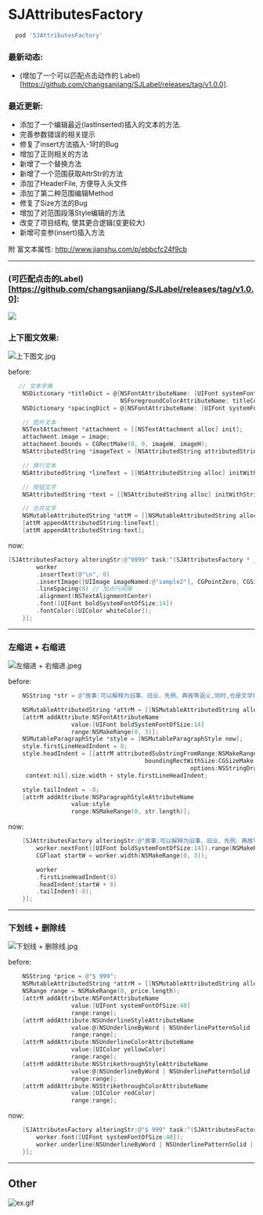 # SJAttributesFactory

```ruby
  pod 'SJAttributesFactory'
```
### 最新动态:
- (增加了一个可以匹配点击动作的 Label)[https://github.com/changsanjiang/SJLabel/releases/tag/v1.0.0].

### 最近更新:
- 添加了一个编辑最近(lastInserted)插入的文本的方法.
- 完善参数错误的相关提示
- 修复了insert方法插入-1时的Bug
- 增加了正则相关的方法
- 新增了一个替换方法
- 新增了一个范围获取AttrStr的方法
- 添加了HeaderFile, 方便导入头文件
- 添加了第二种范围编辑Method
- 修复了Size方法的Bug
- 增加了对范围段落Style编辑的方法
- 改变了项目结构, 使其更合逻辑(变更较大)
- 新增可变参(insert)插入方法   


附 富文本属性:
http://www.jianshu.com/p/ebbcfc24f9cb
___
### (可匹配点击的Label)[https://github.com/changsanjiang/SJLabel/releases/tag/v1.0.0]:
<img src="https://github.com/changsanjiang/SJAttributesFactory/blob/master/Demo/SJAttributesFactory/action.gif" />

### 上下图文效果:
![上下图文.jpg](http://upload-images.jianshu.io/upload_images/2318691-e92f48d24e29ae61.jpg?imageMogr2/auto-orient/strip%7CimageView2/2/w/1240)

before:
```Objective-C
   // 文本字典
    NSDictionary *titleDict = @{NSFontAttributeName: [UIFont systemFontOfSize:fontSize],
                                NSForegroundColorAttributeName: titleColor};
    NSDictionary *spacingDict = @{NSFontAttributeName: [UIFont systemFontOfSize:spacing]};

    // 图片文本
    NSTextAttachment *attachment = [[NSTextAttachment alloc] init];
    attachment.image = image;
    attachment.bounds = CGRectMake(0, 0, imageW, imageH);
    NSAttributedString *imageText = [NSAttributedString attributedStringWithAttachment:attachment];

    // 换行文本
    NSAttributedString *lineText = [[NSAttributedString alloc] initWithString:@"\n\n" attributes:spacingDict];

    // 按钮文字
    NSAttributedString *text = [[NSAttributedString alloc] initWithString:title attributes:titleDict];

    // 合并文字
    NSMutableAttributedString *attM = [[NSMutableAttributedString alloc] initWithAttributedString:imageText];
    [attM appendAttributedString:lineText];
    [attM appendAttributedString:text];
```
now:
```Objective-C
[SJAttributesFactory alteringStr:@"9999" task:^(SJAttributesFactory * _Nonnull worker) {
        worker
        .insertText(@"\n", 0)
        .insertImage([UIImage imageNamed:@"sample2"], CGPointZero, CGSizeMake(50, 50), 0)
        .lineSpacing(8) // 加点行间隔
        .alignment(NSTextAlignmentCenter)
        .font([UIFont boldSystemFontOfSize:14])
        .fontColor([UIColor whiteColor]);
    }];
```
___

### 左缩进 + 右缩进
![左缩进 + 右缩进.jpeg](http://upload-images.jianshu.io/upload_images/2318691-9823aa20d6789463.jpeg?imageMogr2/auto-orient/strip%7CimageView2/2/w/1240)

before:
```Objective-C
    NSString *str = @"故事:可以解释为旧事、旧业、先例、典故等涵义,同时,也是文学体裁的一种,侧重于事情过程的描述,强调情节跌宕起伏,从而阐发道理或者价值观。";

    NSMutableAttributedString *attrM = [[NSMutableAttributedString alloc] initWithString:str];
    [attrM addAttribute:NSFontAttributeName
                  value:[UIFont boldSystemFontOfSize:14]
                  range:NSMakeRange(0, 3)];
    NSMutableParagraphStyle *style = [NSMutableParagraphStyle new];
    style.firstLineHeadIndent = 8;
    style.headIndent = [[attrM attributedSubstringFromRange:NSMakeRange(0, 3)]
                                       boundingRectWithSize:CGSizeMake(CGFLOAT_MAX, CGFLOAT_MAX)
                                                    options:NSStringDrawingUsesLineFragmentOrigin | NSStringDrawingUsesFontLeading
     context:nil].size.width + style.firstLineHeadIndent;

    style.tailIndent = -8;
    [attrM addAttribute:NSParagraphStyleAttributeName
                  value:style
                  range:NSMakeRange(0, str.length)];
```
now:
```Objective-C
    [SJAttributesFactory alteringStr:@"故事:可以解释为旧事、旧业、先例、典故等涵义,同时,也是文学体裁的一种,侧重于事情过程的描述,强调情节跌宕起伏,从而阐发道理或者价值观。" task:^(SJAttributesFactory * _Nonnull worker) {
        worker.nextFont([UIFont boldSystemFontOfSize:14]).range(NSMakeRange(0, 3));
        CGFloat startW = worker.width(NSMakeRange(0, 3));

        worker
        .firstLineHeadIndent(8)
        .headIndent(startW + 8)
        .tailIndent(-8);       
    }];
```
___
### 下划线 + 删除线
![下划线 + 删除线.jpg](http://upload-images.jianshu.io/upload_images/2318691-f9babe81194300fa.jpg?imageMogr2/auto-orient/strip%7CimageView2/2/w/1240)

before:
```Objective-C
    NSString *price = @"$ 999";
    NSMutableAttributedString *attrM = [[NSMutableAttributedString alloc] initWithString:price];
    NSRange range = NSMakeRange(0, price.length);
    [attrM addAttribute:NSFontAttributeName
                  value:[UIFont systemFontOfSize:40]
                  range:range];
    [attrM addAttribute:NSUnderlineStyleAttributeName
                  value:@(NSUnderlineByWord | NSUnderlinePatternSolid | NSUnderlineStyleDouble)
                  range:range];
    [attrM addAttribute:NSUnderlineColorAttributeName
                  value:[UIColor yellowColor]
                  range:range];
    [attrM addAttribute:NSStrikethroughStyleAttributeName
                  value:@(NSUnderlineByWord | NSUnderlinePatternSolid | NSUnderlineStyleDouble)
                  range:range];
    [attrM addAttribute:NSStrikethroughColorAttributeName
                  value:[UIColor redColor]
                  range:range];
```
now:
```Objective-C
    [SJAttributesFactory alteringStr:@"$ 999" task:^(SJAttributesFactory * _Nonnull worker) {
        worker.font([UIFont systemFontOfSize:40]);
        worker.underline(NSUnderlineByWord | NSUnderlinePatternSolid | NSUnderlineStyleDouble, [UIColor yellowColor]).strikethrough(NSUnderlineByWord | NSUnderlinePatternSolid | NSUnderlineStyleDouble, [UIColor redColor]);
    }];
```
___

## Other
![ex.gif](http://upload-images.jianshu.io/upload_images/2318691-9b547ad5a35710f6.gif?imageMogr2/auto-orient/strip%7CimageView2/2/w/1240)
